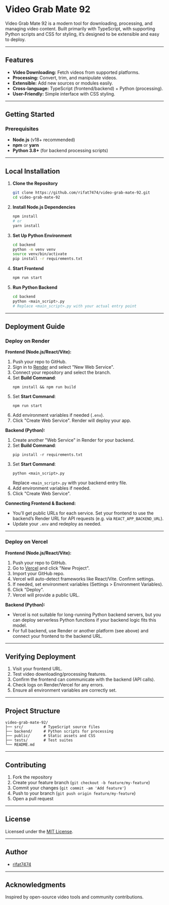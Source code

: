 # Video Grab Mate 92

Video Grab Mate 92 is a modern tool for downloading, processing, and managing video content. Built primarily with TypeScript, with supporting Python scripts and CSS for styling, it’s designed to be extensible and easy to deploy.

---

## Features

- **Video Downloading:** Fetch videos from supported platforms.
- **Processing:** Convert, trim, and manipulate videos.
- **Extensible:** Add new sources or modules easily.
- **Cross-language:** TypeScript (frontend/backend) + Python (processing).
- **User-Friendly:** Simple interface with CSS styling.

---

## Getting Started

### Prerequisites

- **Node.js** (v18+ recommended)
- **npm** or **yarn**
- **Python 3.8+** (for backend processing scripts)

---

## Local Installation

1. **Clone the Repository**
   ```bash
   git clone https://github.com/rifat7474/video-grab-mate-92.git
   cd video-grab-mate-92
   ```

2. **Install Node.js Dependencies**
   ```bash
   npm install
   # or
   yarn install
   ```

3. **Set Up Python Environment**
   ```bash
   cd backend
   python -m venv venv
   source venv/bin/activate
   pip install -r requirements.txt
   ```

4. **Start Frontend**
   ```bash
   npm run start
   ```

5. **Run Python Backend**
   ```bash
   cd backend
   python <main_script>.py
   # Replace <main_script>.py with your actual entry point
   ```

---

## Deployment Guide

### Deploy on Render

**Frontend (Node.js/React/Vite):**

1. Push your repo to GitHub.
2. Sign in to [Render](https://render.com/) and select "New Web Service".
3. Connect your repository and select the branch.
4. Set **Build Command**:
   ```
   npm install && npm run build
   ```
5. Set **Start Command**:
   ```
   npm run start
   ```
6. Add environment variables if needed (`.env`).
7. Click "Create Web Service". Render will deploy your app.

**Backend (Python):**

1. Create another "Web Service" in Render for your backend.
2. Set **Build Command**:
   ```
   pip install -r requirements.txt
   ```
3. Set **Start Command**:
   ```
   python <main_script>.py
   ```
   Replace `<main_script>.py` with your backend entry file.
4. Add environment variables if needed.
5. Click "Create Web Service".

**Connecting Frontend & Backend:**
- You’ll get public URLs for each service. Set your frontend to use the backend’s Render URL for API requests (e.g. via `REACT_APP_BACKEND_URL`).
- Update your `.env` and redeploy as needed.

---

### Deploy on Vercel

**Frontend (Node.js/React/Vite):**

1. Push your repo to GitHub.
2. Go to [Vercel](https://vercel.com/) and click "New Project".
3. Import your GitHub repo.
4. Vercel will auto-detect frameworks like React/Vite. Confirm settings.
5. If needed, set environment variables (Settings > Environment Variables).
6. Click "Deploy".
7. Vercel will provide a public URL.

**Backend (Python):**

- Vercel is not suitable for long-running Python backend servers, but you can deploy serverless Python functions if your backend logic fits this model.
- For full backend, use Render or another platform (see above) and connect your frontend to the backend URL.

---

## Verifying Deployment

1. Visit your frontend URL.
2. Test video downloading/processing features.
3. Confirm the frontend can communicate with the backend (API calls).
4. Check logs on Render/Vercel for any errors.
5. Ensure all environment variables are correctly set.

---

## Project Structure

```
video-grab-mate-92/
├── src/         # TypeScript source files
├── backend/     # Python scripts for processing
├── public/      # Static assets and CSS
├── tests/       # Test suites
└── README.md
```

---

## Contributing

1. Fork the repository
2. Create your feature branch (`git checkout -b feature/my-feature`)
3. Commit your changes (`git commit -am 'Add feature'`)
4. Push to your branch (`git push origin feature/my-feature`)
5. Open a pull request

---

## License

Licensed under the [MIT License](LICENSE).

---

## Author

- [rifat7474](https://github.com/rifat7474)

---

## Acknowledgments

Inspired by open-source video tools and community contributions.
